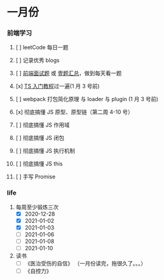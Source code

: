 <!--
 * @Author: your name
 * @Date: 2020-12-28 09:23:25
 * @LastEditTime: 2021-01-08 14:24:36
 * @LastEditors: Please set LastEditors
 * @Description: In User Settings Edit
 * @FilePath: \Github-Repositories\Notes\TODOLIST\README.md
-->

# 一月份

### 前端学习

1. [ ] leetCode 每日一题
2. [ ] 记录优秀 blogs
3. [ ] [前端面试题](https://segmentfault.com/a/1190000021966814) 或 [壹题汇总](http://www.muyiy.cn/question)，做到每天看一题
4. [x] [TS 入门教程](https://ts.xcatliu.com/)过一遍(1 月 3 号前)
5. [ ] webpack 打包简化原理 与 loader 与 plugin (1 月 3 号前)

6. [x] 彻底搞懂 JS 原型、原型链（第二周 4-10 号）
7. [ ] 彻底搞懂 JS 作用域
7. [ ] 彻底搞懂 JS 闭包
8. [ ] 彻底搞懂 JS 执行机制
9. [ ] 彻底搞懂 JS this
10. [ ] 手写 Promise

### life

1. 每周至少锻炼三次
   - [x] 2020-12-28
   - [x] 2021-01-02
   - [x] 2021-01-03
   - [ ] 2021-01-06
   - [ ] 2021-01-08
   - [ ] 2021-01-10
2. 读书
   - [ ] 《医治受伤的自信》 （一月份读完，拖很久了。。。）
   - [ ] 《自控力》
